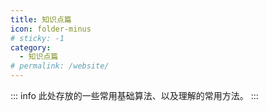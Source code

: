```yaml
---
title: 知识点篇
icon: folder-minus
# sticky: -1
category:
  - 知识点篇
# permalink: /website/
---
```


<!-- more -->
::: info
此处存放的一些常用基础算法、以及理解的常用方法。
:::
<Catalog   />